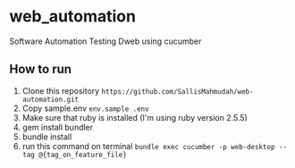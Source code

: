 # web_automation
Software Automation Testing Dweb using cucumber

## How to run
1. Clone this repository ```https://github.com/SallisMahmudah/web-automation.git```
2. Copy sample.env ```env.sample .env```
3. Make sure that ruby ​​is installed (I'm using ruby ​​version 2.5.5)
4. gem install bundler
5. bundle install 
6. run this command on terminal ```bundle exec cucumber -p web-desktop --tag @{tag_on_feature_file}```

